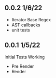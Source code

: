 ## 0.0.2 1/6/22
- Iterator Base Regex 
- AST callbacks
- unit tests

## 0.0.1 1/5/22

Initial Tests Working
- Pre Render
- Render